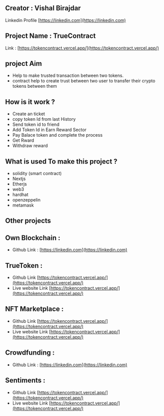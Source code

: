 ## Creator : Vishal Birajdar
Linkedin  Profile [https://linkedin.com](https://linkedin.com)

## Project Name : TrueContract
Link : [https://tokencontract.vercel.app/](https://tokencontract.vercel.app/)

## project Aim

- Help to make trusted transaction between two tokens.
- contract help to create trust between two user to transfer their crypto tokens between them

## How is it work ?
- Create an ticket
- copy token Id from last History
- Send token id to friend
- Add Token Id in Earn Reward Sector
- Pay Balace token and complete the process
- Get Rward
- Withdraw reward  

## What is used To make this project ? 
- solidity (smart contract)
- Nextjs
- Etherjs
- web3
- hardhat
- openzeppelin
- metamask


## Other projects

## Own Blockchain : 
- Github Link : [https://linkedin.com](https://linkedin.com)

## TrueToken : 
- Github Link [https://tokencontract.vercel.app/](https://tokencontract.vercel.app/)
- Live website Link [https://tokencontract.vercel.app/](https://tokencontract.vercel.app/)

## NFT Marketplace :
- Github Link [https://tokencontract.vercel.app/](https://tokencontract.vercel.app/)
- Live website Link [https://tokencontract.vercel.app/](https://tokencontract.vercel.app/)

## Crowdfunding :
- Github Link : [https://linkedin.com](https://linkedin.com)

## Sentiments : 
- Github Link [https://tokencontract.vercel.app/](https://tokencontract.vercel.app/)
- Live website Link [https://tokencontract.vercel.app/](https://tokencontract.vercel.app/)

